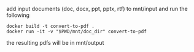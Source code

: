 add input documents (doc, docx, ppt, pptx, rtf) to mnt/input and run the following

```
docker build -t convert-to-pdf .
docker run -it -v "$PWD/mnt/doc_dir" convert-to-pdf
```

the resulting pdfs will be in mnt/output
